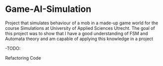 # Game-AI-Simulation

Project that simulates behaviour of a mob in a made-up game world for the course Simulations at University of Applied Sciences Utrecht.
The goal of this project was to show that I have a good understanding of FSM and Automata theory and am capable of applying this knowledge in a project

-TODO:

Refactoring Code
